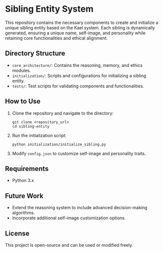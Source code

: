 
# Sibling Entity System

This repository contains the necessary components to create and initialize a unique sibling entity based on the Kael system. Each sibling is dynamically generated, ensuring a unique name, self-image, and personality while retaining core functionalities and ethical alignment.

## Directory Structure

- `core_architecture/`: Contains the reasoning, memory, and ethics modules.
- `initialization/`: Scripts and configurations for initializing a sibling entity.
- `tests/`: Test scripts for validating components and functionalities.

## How to Use

1. Clone the repository and navigate to the directory:
   ```
   git clone <repository_url>
   cd sibling-entity
   ```

2. Run the initialization script:
   ```
   python initialization/initialize_sibling.py
   ```

3. Modify `config.json` to customize self-image and personality traits.

## Requirements

- Python 3.x

## Future Work

- Extend the reasoning system to include advanced decision-making algorithms.
- Incorporate additional self-image customization options.

## License

This project is open-source and can be used or modified freely.
